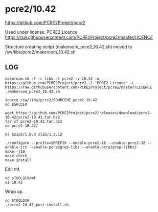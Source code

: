 pcre2/10.42
========================

<https://github.com/PCRE2Project/pcre2>

Used under license:
PCRE2 Licence
<https://raw.githubusercontent.com/PCRE2Project/pcre2/master/LICENCE>

Structure creating script (makeroom_pcre2_10.42.sh) moved to /sw/libs/pcre2/makeroom_10.42.sh

LOG
---

    makeroom.sh -f -c libs -t pcre2 -v 10.42 -w https://github.com/PCRE2Project/pcre2 -l "PCRE2 Licence" -L https://raw.githubusercontent.com/PCRE2Project/pcre2/master/LICENCE
    ./makeroom_pcre2_10.42.sh 

    source /sw/libs/pcre2/SOURCEME_pcre2_10.42
    cd $SRCDIR

    wget https://github.com/PCRE2Project/pcre2/releases/download/pcre2-10.42/pcre2-10.42.tar.bz2
    tar xf pcre2-10.42.tar.bz2 
    cd pcre2-10.42/

    ml bzip2/1.0.8 zlib/1.2.12

    ./configure --prefix=$PREFIX --enable-pcre2-16 --enable-pcre2-32 --enable-jit --enable-pcre2grep-libz --enable-pcre2grep-libbz2
    make -j10
    make check
    make install

Edit mf.

    cd $TOOLDIR/mf
    vi 10.42

Wrap up.

    cd $TOOLDIR
    ./pcre2-10.42_post-install.sh 
